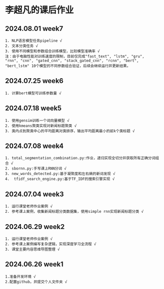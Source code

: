 # 李超凡的课后作业

## 2024.08.01 week7
    1. NLP语言模型任务pipeline √
    2. 文本分类任务 √
    3. 使用不同模型和参数组合训练模型，比较模型准确率 √
    注：由于电脑性能对训练速度的限制，目前仅完成"fast_text", "lstm", "gru", "rnn", "cnn", "gated_cnn", "stack_gated_cnn", "rcnn", "bert", "bert_lstm" 10个模型的不同参数组合验证，后续会继续运行并更新结果。

## 2024.07.25 week6
    1. 计算bert模型可训练参数量 √

## 2024.07.18 week5
    1. 使用gensim训练一个词向量模型 √
    2. 使用kmeans聚类实现对新闻标题聚类 √
    3. 类内点到聚类中心的平均距离对类排序，输出平均距离最小的前k个类标题 √


## 2024.07.08 week4
    1. total_segmentation_combination.py:作业，递归实现全切分并获取所有正确分词组合 √
    2. sbornn.py:手写课上RNN分词 √
    3. new_words_detected.py:基于凝聚度和左右熵的新词发现 √
    4.  tfidf_search_engine.py:基于TF_IDF的搜索引擎实现 √


## 2024.07.04 week3
    1. 运行课堂老师作业案例 √
    2. 参考课上案例，收集新闻标题分类数据集，使用simple rnn实现新闻标题分类 √


## 2024.06.29 week2
    1. 运行课堂老师作业案例 √
    2. 参考课上案例编写复杂逻辑，实现深度学习全流程 √
    3. 课堂主要内容思维导图整理 √


## 2024.06.26 week1
    1.准备开发环境 √
    2.配置github，并提交个人文件夹 √
